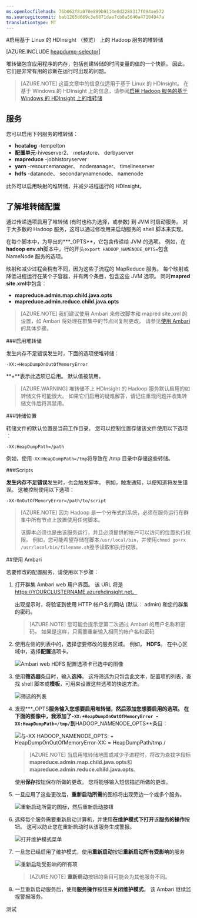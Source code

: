```yaml
---
ms.openlocfilehash: 76b062f8a070e809b9114e0d2288317f094ae572
ms.sourcegitcommit: bab1265d669c3e6871daa7cb8a5640a47104947a
translationtype: MT
---
```

<properties
    pageTitle="启用在 HDInsight 上的 Hadoop 服务的堆转储 |Microsoft Azure"
    description="启用对 Hadoop 的基于 Linux 的 HDInsight 群集服务为调试和分析堆转储。"
    services="hdinsight"
    documentationCenter=""
    authors="Blackmist"
    manager="paulettm"
    editor="cgronlun"
    tags="azure-portal"/>

<tags
    ms.service="hdinsight"
    ms.workload="big-data"
    ms.tgt_pltfrm="na"
    ms.devlang="na"
    ms.topic="article"
    ms.date="09/02/2015"
    ms.author="larryfr"/>


#启用基于 Linux 的 HDInsight （预览） 上的 Hadoop 服务的堆转储

[AZURE.INCLUDE [heapdump-selector](../../includes/hdinsight-selector-heap-dump.md)]

堆转储包含应用程序的内存，包括创建转储的时间变量的值的一个快照。 因此，它们是非常有用的诊断在运行时出现的问题。

> [AZURE.NOTE] 这篇文章中的信息仅适用于基于 Linux 的 HDInsight。 在基于 Windows 的 HDInsight 上的信息，请参阅[启用 Hadoop 服务的基于 Windows 的 HDInsight 上的堆转储](hdinsight-hadoop-collect-debug-heap-dumps.md)

## <a name="whichServices"></a>服务

您可以启用下列服务的堆转储︰

*  **hcatalog** -tempelton
*  **配置单元**-hiveserver2、 metastore、 derbyserver
*  **mapreduce** -jobhistoryserver
*  **yarn** -resourcemanager、 nodemanager、 timelineserver
*  **hdfs** -datanode、 secondarynamenode、 namenode

此外可以启用映射的堆转储，并减少进程运行的 HDInsight。

## <a name="configuration"></a>了解堆转储配置

通过传递选项启用了堆转储 (有时也称为选择，或参数) 到 JVM 时启动服务。 对于大多数的 Hadoop 服务，这可以通过修改用来启动服务的 shell 脚本来实现。

在每个脚本中，为导出的**\*\_OPTS**，它包含传递给 JVM 的选项。 例如，在**hadoop env.sh**脚本中，行的开头`export HADOOP_NAMENODE_OPTS=`包含 NameNode 服务的选项。

映射和减少过程会稍有不同，因为这些子流程的 MapReduce 服务。 每个映射或降低进程运行在某个子容器，并有两个条目，包含这些 JVM 选项。 同时**mapred site.xml**中包含︰

* **mapreduce.admin.map.child.java.opts**
* **mapreduce.admin.reduce.child.java.opts**

> [AZURE.NOTE] 我们建议使用 Ambari 来修改脚本和 mapred site.xml 的设置，如 Ambari 将处理在群集中的节点间复制更改。 请参见[使用 Ambari](#using-ambari)的具体步骤。

###启用堆转储

发生内存不足错误发生时，下面的选项使堆转储︰

    -XX:+HeapDumpOnOutOfMemoryError

**+**表示此选项已启用。 默认值被禁用。

> [AZURE.WARNING] 堆转储不上 HDInsight 的 Hadoop 服务默认启用的如转储文件可能很大。 如果它们启用的疑难解答，请记住重现问题并收集转储文件后将其禁用。

###转储位置

转储文件的默认位置是当前工作目录。 您可以控制位置存储该文件使用以下选项︰

    -XX:HeapDumpPath=/path

例如，使用`-XX:HeapDumpPath=/tmp`将导致在 /tmp 目录中存储这些转储。

###Scripts

**发生内存不足错误**发生时，也会触发脚本。 例如，触发通知，以便知道将发生错误。 这被控制使用以下选项︰

    -XX:OnOutOfMemoryError=/path/to/script

> [AZURE.NOTE] 因为 Hadoop 是一个分布式的系统，必须在服务运行在群集中所有节点上放置使用任何脚本。
>
> 该脚本必须也是由该服务运行，并且必须提供的帐户可以访问的位置执行权限。 例如，您可能希望存储在脚本`/usr/local/bin`，并使用`chmod go+rx /usr/local/bin/filename.sh`授予读取和执行权限。

##使用 Ambari

若要修改的配置服务，请使用以下步骤︰

1. 打开群集 Ambari web 用户界面。 该 URL 将是 https://YOURCLUSTERNAME.azurehdinsight.net。

    出现提示时，将验证到使用 HTTP 帐户名的网站 (默认︰ admin) 和您的群集的密码。

    > [AZURE.NOTE] 您可能会提示您第二次通过 Ambari 的用户名称和密码。 如果是这样，只需要重新输入相同的帐户名和密码

2. 使用左侧的列表中的，选择您要修改的服务区域。 例如， **HDFS**。 在中心区域中，选择**配置**选项卡。

    ![Ambari web HDFS 配置选项卡已选中的图像](./media/hdinsight-hadoop-heap-dump-linux/serviceconfig.png)

3. 使用**筛选器**条目时，输入**选择**。 这将筛选为只包含此文本，配置项的列表，查找 shell 脚本或**模板**，可用来设置这些选项的快速方法。

    ![筛选的列表](./media/hdinsight-hadoop-heap-dump-linux/filter.png)

4. 发现**\*\_OPTS**服务输入您想要启用堆转储，然后添加您想要启用的选项。 在下面的图像中，我添加了`-XX:+HeapDumpOnOutOfMemoryError -XX:HeapDumpPath=/tmp/`到**HADOOP\_NAMENODE\_OPTS**条目︰

    ![与-XX HADOOP_NAMENODE_OPTS: + HeapDumpOnOutOfMemoryError-XX: = HeapDumpPath/tmp /](./media/hdinsight-hadoop-heap-dump-linux/opts.png)

    > [AZURE.NOTE] 当启用堆转储地图或减少子进程时，将改为查找字段标**mapreduce.admin.map.child.java.opts**和**mapreduce.admin.reduce.child.java.opts**。

    使用**保存**按钮保存所做的更改。 您将能够输入短信描述所做的更改。

5. 一旦应用了这些更改后，**重新启动所需**的图标将出现旁边一个或多个服务。

    ![重新启动所需的图标，然后重新启动按钮](./media/hdinsight-hadoop-heap-dump-linux/restartrequiredicon.png)

6. 选择每个服务需要重新启动计算机，并使用**在维护模式下打开**该**服务的操作**按钮。 这可以防止您在重新启动时从该服务生成警报。

    ![打开维护模式菜单](./media/hdinsight-hadoop-heap-dump-linux/maintenancemode.png)

7. 一旦您已经启用了维护模式，使用**重新启动**按钮**重新启动所有受影响**的服务

    ![重新启动受影响的所有项](./media/hdinsight-hadoop-heap-dump-linux/restartbutton.png)

    > [AZURE.NOTE] **重新启动**按钮的条目可能会为其他服务不同。

8. 一旦重新启动服务后，使用**服务操作**按钮来**关闭维护模式**。 该 Ambari 继续监视警报服务。

测试
